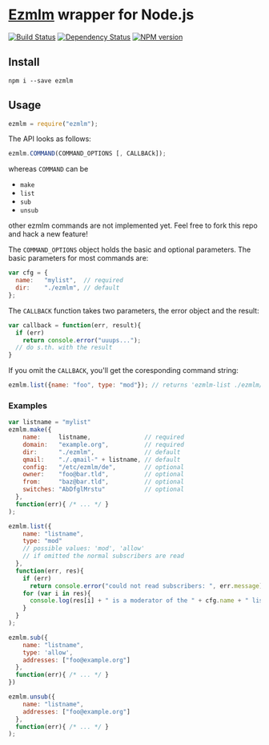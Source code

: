# [Ezmlm](http://cr.yp.to/ezmlm.html) wrapper for Node.js

[![Build Status](https://secure.travis-ci.org/flosse/node-ezmlm.png?branch=master)](http://travis-ci.org/flosse/node-ezmlm)
[![Dependency Status](https://gemnasium.com/flosse/node-ezmlm.png?branch=master)](https://gemnasium.com/flosse/node-ezmlm)
[![NPM version](https://badge.fury.io/js/ezmlm.png)](http://badge.fury.io/js/ezmlm)

## Install

    npm i --save ezmlm

## Usage

```js
ezmlm = require("ezmlm");
```

The API looks as follows:

```js
ezmlm.COMMAND(COMMAND_OPTIONS [, CALLBACk]);
```
whereas `COMMAND` can be

- `make`
- `list`
- `sub`
- `unsub`

other ezmlm commands are not implemented yet.
Feel free to fork this repo and hack a new feature!

The `COMMAND_OPTIONS` object holds the basic and optional parameters.
The basic parameters for most commands are:

```js
var cfg = {
  name:   "mylist",  // required
  dir:    "./ezmlm", // default
};
```
The `CALLBACK` function takes two parameters, the error object and the result:

```js
var callback = function(err, result){
  if (err)
    return console.error("uuups...");
  // do s.th. with the result
}
```

If you omit the `CALLBACK`, you'll get the coresponding command string:

```js
ezmlm.list({name: "foo", type: "mod"}); // returns 'ezmlm-list ./ezmlm/foo mod'
```

### Examples

```js
var listname = "mylist"
ezmlm.make({
    name:     listname,               // required
    domain:   "example.org",          // required
    dir:      "./ezmlm",              // default
    qmail:    "./.qmail-" + listname, // default
    config:   "/etc/ezmlm/de",        // optional
    owner:    "foo@bar.tld",          // optional
    from:     "baz@bar.tld",          // optional
    switches: "AbDfglMrstu"           // optional
  },
  function(err){ /* ... */ }
);

ezmlm.list({
    name: "listname",
    type: "mod"
    // possible values: 'mod', 'allow'
    // if omitted the normal subscribers are read
  },
  function(err, res){
    if (err)
      return console.error("could not read subscribers: ", err.message);
    for (var i in res){
      console.log(res[i] + " is a moderator of the " + cfg.name + " list");
    }
  }
);

ezmlm.sub({
    name: "listname",
    type: 'allow',
    addresses: ["foo@example.org"]
  },
  function(err){ /* ... */ }
})

ezmlm.unsub({
    name: "listname",
    addresses: ["foo@example.org"]
  },
  function(err){ /* ... */ }
);
```
